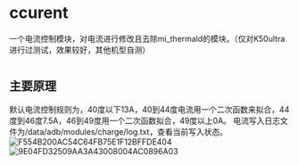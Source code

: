 # ccurent
一个电流控制模块，对电流进行修改且去除mi_thermald的模块。（仅对K50ultra进行过测试，效果较好，其他机型自测）
#
## 主要原理
默认电流控制规则为，40度以下13A，40到44度电流用一个二次函数来拟合，44度到46度7.5A，46到49度用一个二次函数拟合，49度以上0A。
电流写入日志文件为/data/adb/modules/charge/log.txt，查看当前写入状态。
![F554B200AC54C64FB75E1F12BFFDE404](https://user-images.githubusercontent.com/86546035/224915630-2793d2f3-3ee1-4c3b-818a-63096a54b2fe.jpg)
![9E04FD32509AA3A43008004AC0896A03](https://user-images.githubusercontent.com/86546035/224915650-bd27ad0e-8f0d-42a2-9777-0ad0e789bb19.jpg)
